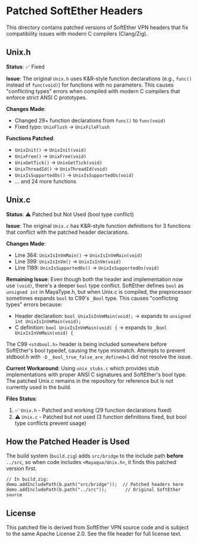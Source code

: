 # Patched SoftEther Headers

This directory contains patched versions of SoftEther VPN headers that fix compatibility issues with modern C compilers (Clang/Zig).

## Unix.h

**Status**: ✅ Fixed

**Issue**: The original `Unix.h` uses K&R-style function declarations (e.g., `func()` instead of `func(void)`) for functions with no parameters. This causes "conflicting types" errors when compiled with modern C compilers that enforce strict ANSI C prototypes.

**Changes Made**:
- Changed 29+ function declarations from `func()` to `func(void)`
- Fixed typo: `UnixFlush` → `UnixFileFlush`

**Functions Patched**:
- `UnixInit()` → `UnixInit(void)`
- `UnixFree()` → `UnixFree(void)`
- `UnixGetTick()` → `UnixGetTick(void)`
- `UnixThreadId()` → `UnixThreadId(void)`
- `UnixIsSupportedOs()` → `UnixIsSupportedOs(void)`
- ... and 24 more functions

## Unix.c

**Status**: ⚠️ Patched but Not Used (bool type conflict)

**Issue**: The original `Unix.c` has K&R-style function definitions for 3 functions that conflict with the patched header declarations.

**Changes Made**:
- Line 364: `UnixIsInVmMain()` → `UnixIsInVmMain(void)`
- Line 399: `UnixIsInVm()` → `UnixIsInVm(void)`
- Line 1189: `UnixIsSupportedOs()` → `UnixIsSupportedOs(void)`

**Remaining Issue**:
Even though both the header and implementation now use `(void)`, there's a deeper `bool` type conflict. SoftEther defines `bool` as `unsigned int` in MayaType.h, but when Unix.c is compiled, the preprocessor sometimes expands `bool` to C99's `_Bool` type. This causes "conflicting types" errors because:
- Header declaration: `bool UnixIsInVmMain(void);` → expands to `unsigned int UnixIsInVmMain(void);`
- C definition: `bool UnixIsInVmMain(void) {` → expands to `_Bool UnixIsInVmMain(void) {`

The C99 `<stdbool.h>` header is being included somewhere before SoftEther's bool typedef, causing the type mismatch. Attempts to prevent stdbool.h with `-D__bool_true_false_are_defined=1` did not resolve the issue.

**Current Workaround**:
Using `unix_stubs.c` which provides stub implementations with proper ANSI C signatures and SoftEther's bool type. The patched Unix.c remains in the repository for reference but is not currently used in the build.

**Files Status**:
1. ✅ `Unix.h` - Patched and working (29 function declarations fixed)
2. ⚠️ `Unix.c` - Patched but not used (3 function definitions fixed, but bool type conflicts prevent usage)

## How the Patched Header is Used

The build system (`build.zig`) adds `src/bridge` to the include path **before** `../src`, so when code includes `<Mayaqua/Unix.h>`, it finds this patched version first.

```zig
// In build.zig:
demo.addIncludePath(b.path("src/bridge"));  // Patched headers here
demo.addIncludePath(b.path("../src"));       // Original SoftEther source
```

## License

This patched file is derived from SoftEther VPN source code and is subject to the same Apache License 2.0. See the file header for full license text.
